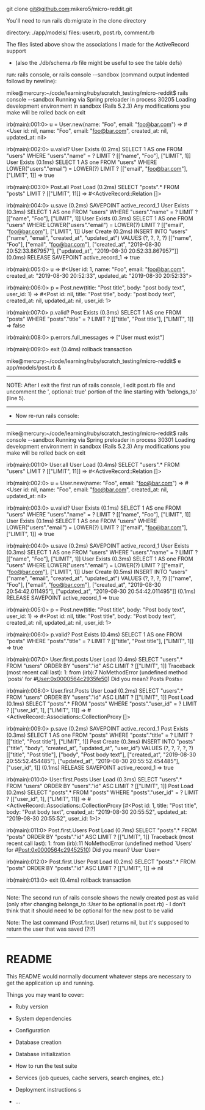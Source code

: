 git clone git@github.com:mikero5/micro-reddit.git

You'll need to run rails db:migrate in the clone directory

directory: ./app/models/
files: user.rb, post.rb, comment.rb

The files listed above show the associations I made for the ActiveRecord support
- (also the ./db/schema.rb file might be useful to see the table defs)


run: rails console, or rails console --sandbox (command output indented followd by newline):


mike@mercury:~/code/learning/ruby/scratch_testing/micro-reddit$ rails console --sandbox
    Running via Spring preloader in process 30205
    Loading development environment in sandbox (Rails 5.2.3)
    Any modifications you make will be rolled back on exit

irb(main):001:0> u = User.new(name: "Foo", email: "foo@bar.com")
    => #<User id: nil, name: "Foo", email: "foo@bar.com", created_at: nil, updated_at: nil>

irb(main):002:0> u.valid?
      User Exists (0.2ms)  SELECT  1 AS one FROM "users" WHERE "users"."name" = ? LIMIT ?  [["name", "Foo"], ["LIMIT", 1]]
      User Exists (0.1ms)  SELECT  1 AS one FROM "users" WHERE LOWER("users"."email") = LOWER(?) LIMIT ?  [["email", "foo@bar.com"], ["LIMIT", 1]]
    => true

irb(main):003:0> Post.all
      Post Load (0.2ms)  SELECT  "posts".* FROM "posts" LIMIT ?  [["LIMIT", 11]]
    => #<ActiveRecord::Relation []>

irb(main):004:0> u.save
       (0.2ms)  SAVEPOINT active_record_1
      User Exists (0.3ms)  SELECT  1 AS one FROM "users" WHERE "users"."name" = ? LIMIT ?  [["name", "Foo"], ["LIMIT", 1]]
      User Exists (0.3ms)  SELECT  1 AS one FROM "users" WHERE LOWER("users"."email") = LOWER(?) LIMIT ?  [["email", "foo@bar.com"], ["LIMIT", 1]]
      User Create (0.2ms)  INSERT INTO "users" ("name", "email", "created_at", "updated_at") VALUES (?, ?, ?, ?)  [["name", "Foo"], ["email", "foo@bar.com"], ["created_at", "2019-08-30 20:52:33.867957"], ["updated_at", "2019-08-30 20:52:33.867957"]]
       (0.0ms)  RELEASE SAVEPOINT active_record_1
    => true

irb(main):005:0> u
    => #<User id: 1, name: "Foo", email: "foo@bar.com", created_at: "2019-08-30 20:52:33", updated_at: "2019-08-30 20:52:33">

irb(main):006:0> p = Post.new(title: "Post title", body: "post body text", user_id: 1)
    => #<Post id: nil, title: "Post title", body: "post body text", created_at: nil, updated_at: nil, user_id: 1>

irb(main):007:0> p.valid?
      Post Exists (0.3ms)  SELECT  1 AS one FROM "posts" WHERE "posts"."title" = ? LIMIT ?  [["title", "Post title"], ["LIMIT", 1]]
    => false

irb(main):008:0> p.errors.full_messages
    => ["User must exist"]

irb(main):009:0> exit
       (0.4ms)  rollback transaction

mike@mercury:~/code/learning/ruby/scratch_testing/micro-reddit$ e app/models/post.rb &

************

NOTE: After I exit the first run of rails console, I edit post.rb file and uncomment the ', optional: true' portion of the line starting with 'belongs_to' (line 5).

************

- Now re-run rails console:
---------------------------
mike@mercury:~/code/learning/ruby/scratch_testing/micro-reddit$ rails console --sandbox
    Running via Spring preloader in process 30301
    Loading development environment in sandbox (Rails 5.2.3)
    Any modifications you make will be rolled back on exit

irb(main):001:0> User.all
    User Load (0.4ms)  SELECT  "users".* FROM "users" LIMIT ?  [["LIMIT", 11]]
    => #<ActiveRecord::Relation []>

irb(main):002:0> u = User.new(name: "Foo", email: "foo@bar.com")
    => #<User id: nil, name: "Foo", email: "foo@bar.com", created_at: nil, updated_at: nil>

irb(main):003:0> u.valid?
    User Exists (0.1ms)  SELECT  1 AS one FROM "users" WHERE "users"."name" = ? LIMIT ?  [["name", "Foo"], ["LIMIT", 1]]
    User Exists (0.1ms)  SELECT  1 AS one FROM "users" WHERE LOWER("users"."email") = LOWER(?) LIMIT ?  [["email", "foo@bar.com"], ["LIMIT", 1]]
    => true

irb(main):004:0> u.save
    (0.2ms)  SAVEPOINT active_record_1
    User Exists (0.3ms)  SELECT  1 AS one FROM "users" WHERE "users"."name" = ? LIMIT ?  [["name", "Foo"], ["LIMIT", 1]]
    User Exists (0.3ms)  SELECT  1 AS one FROM "users" WHERE LOWER("users"."email") = LOWER(?) LIMIT ?  [["email", "foo@bar.com"], ["LIMIT", 1]]
    User Create (0.5ms)  INSERT INTO "users" ("name", "email", "created_at", "updated_at") VALUES (?, ?, ?, ?)  [["name", "Foo"], ["email", "foo@bar.com"], ["created_at", "2019-08-30 20:54:42.011495"], ["updated_at", "2019-08-30 20:54:42.011495"]]
    (0.1ms)  RELEASE SAVEPOINT active_record_1
    => true

irb(main):005:0> p = Post.new(title: "Post title", body: "Post body text", user_id: 1)
    => #<Post id: nil, title: "Post title", body: "Post body text", created_at: nil, updated_at: nil, user_id: 1>

irb(main):006:0> p.valid?
    Post Exists (0.4ms)  SELECT  1 AS one FROM "posts" WHERE "posts"."title" = ? LIMIT ?  [["title", "Post title"], ["LIMIT", 1]]
    => true

irb(main):007:0> User.first.posts
    User Load (0.4ms)  SELECT  "users".* FROM "users" ORDER BY "users"."id" ASC LIMIT ?  [["LIMIT", 1]]
    Traceback (most recent call last):
    1: from (irb):7
    NoMethodError (undefined method `posts' for #<User:0x0000564c2935fe50>)
    Did you mean?  Posts
    Posts=

irb(main):008:0> User.first.Posts
    User Load (0.2ms)  SELECT  "users".* FROM "users" ORDER BY "users"."id" ASC LIMIT ?  [["LIMIT", 1]]
    Post Load (0.1ms)  SELECT  "posts".* FROM "posts" WHERE "posts"."user_id" = ? LIMIT ?  [["user_id", 1], ["LIMIT", 11]]
    => #<ActiveRecord::Associations::CollectionProxy []>

irb(main):009:0> p.save
    (0.2ms)  SAVEPOINT active_record_1
    Post Exists (0.3ms)  SELECT  1 AS one FROM "posts" WHERE "posts"."title" = ? LIMIT ?  [["title", "Post title"], ["LIMIT", 1]]
    Post Create (0.3ms)  INSERT INTO "posts" ("title", "body", "created_at", "updated_at", "user_id") VALUES (?, ?, ?, ?, ?)  [["title", "Post title"], ["body", "Post body text"], ["created_at", "2019-08-30 20:55:52.454485"], ["updated_at", "2019-08-30 20:55:52.454485"], ["user_id", 1]]
    (0.1ms)  RELEASE SAVEPOINT active_record_1
    => true

irb(main):010:0> User.first.Posts
    User Load (0.3ms)  SELECT  "users".* FROM "users" ORDER BY "users"."id" ASC LIMIT ?  [["LIMIT", 1]]
    Post Load (0.2ms)  SELECT  "posts".* FROM "posts" WHERE "posts"."user_id" = ? LIMIT ?  [["user_id", 1], ["LIMIT", 11]]
    => #<ActiveRecord::Associations::CollectionProxy [#<Post id: 1, title: "Post title", body: "Post body text", created_at: "2019-08-30 20:55:52", updated_at: "2019-08-30 20:55:52", user_id: 1>]>

irb(main):011:0> Post.first.Users
    Post Load (0.7ms)  SELECT  "posts".* FROM "posts" ORDER BY "posts"."id" ASC LIMIT ?  [["LIMIT", 1]]
    Traceback (most recent call last):
    1: from (irb):11
    NoMethodError (undefined method `Users' for #<Post:0x0000564c29452510>)
    Did you mean?  User
    User=

irb(main):012:0> Post.first.User
    Post Load (0.2ms)  SELECT  "posts".* FROM "posts" ORDER BY "posts"."id" ASC LIMIT ?  [["LIMIT", 1]]
    => nil

irb(main):013:0> exit
       (0.4ms)  rollback transaction

***************

Note: The second run of rails console shows the newly created post as valid (only after changing belongs_to :User to be optional in post.rb)
      - I don't think that it should need to be optional for the new post to be valid
      
Note: The last command (Post.first.User) returns nil, but it's supposed to return the user that was saved (?!?)

***************



# README

This README would normally document whatever steps are necessary to get the
application up and running.

Things you may want to cover:

* Ruby version

* System dependencies

* Configuration

* Database creation

* Database initialization

* How to run the test suite

* Services (job queues, cache servers, search engines, etc.)

* Deployment instructions
s
* ...
